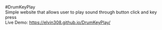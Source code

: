 #DrumKeyPlay 
<br>
Simple website that allows user to play sound through button click and key press
<br>
Live Demo: https://elvin308.github.io/DrumKeyPlay/
